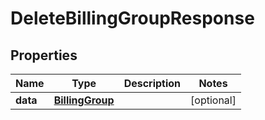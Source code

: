 

# DeleteBillingGroupResponse


## Properties

Name | Type | Description | Notes
------------ | ------------- | ------------- | -------------
**data** | [**BillingGroup**](BillingGroup.md) |  |  [optional]



